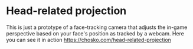 # Head-related projection

This is just a prototype of a face-tracking camera that adjusts the in-game perspective based on your face's position as tracked by a webcam. Here you can see it in action https://chosko.com/head-related-projection
